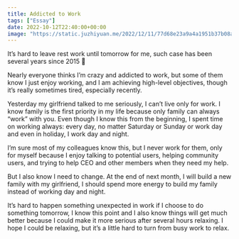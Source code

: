 ```yaml
---
title: Addicted to Work
tags: ["Essay"]
date: 2022-10-12T22:40:00+00:00
image: "https://static.juzhiyuan.me/2022/12/11/77d68e23a9a4a1951b37b08a6f8cb870.png?format=webp"
---
```

It’s hard to leave rest work until tomorrow for me, such case has been several years since 2015 🙂

Nearly everyone thinks I’m crazy and addicted to work, but some of them know I just enjoy working, and I am achieving high-level objectives, though it’s really sometimes tired, especially recently.

Yesterday my girlfriend talked to me seriously, I can’t live only for work. I know family is the first priority in my life because only family can always “work” with you. Even though I know this from the beginning, I spent time on working always: every day, no matter Saturday or Sunday or work day and even in holiday, I work day and night.

I’m sure most of my colleagues know this, but I never work for them, only for myself because I enjoy talking to potential users, helping community users, and trying to help CEO and other members when they need my help. 

But I also know I need to change. At the end of next month, I will build a new family with my girlfriend, I should spend more energy to build my family instead of working day and night. 

It’s hard to happen something unexpected in work if I choose to do something tomorrow, I know this point and I also know things will get much better because I could make it more serious after several hours relaxing. I hope I could be relaxing, but it’s a little hard to turn from busy work to relax.
